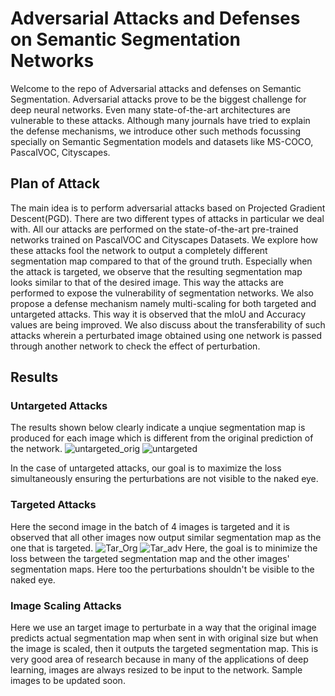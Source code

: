 # Adversarial Attacks and Defenses on Semantic Segmentation Networks
Welcome to the repo of Adversarial attacks and defenses on Semantic Segmentation. Adversarial attacks prove to be the biggest challenge for deep neural networks. Even many state-of-the-art architectures are vulnerable to these attacks. Although many journals have tried to explain the defense mechanisms, we introduce other such methods focussing specially on Semantic Segmentation models and datasets like MS-COCO, PascalVOC, Cityscapes. 

## Plan of Attack
The main idea is to perform adversarial attacks based on Projected Gradient Descent(PGD). There are two different types of attacks in particular we deal with. All our attacks are performed on the state-of-the-art pre-trained networks trained on PascalVOC and Cityscapes Datasets. We explore how these attacks fool the network to output a completely different segmentation map compared to that of the ground truth.
Especially when the attack is targeted, we observe that the resulting segmentation map looks similar to that of the desired image. This way the attacks are performed to expose the vulnerability of segmentation networks. 
We also propose a defense mechanism namely multi-scaling for both targeted and untargeted attacks. This way it is observed that the mIoU and Accuracy values are being improved. We also discuss about the transferability of such attacks wherein a perturbated image obtained using one network is passed through another network to check the effect of perturbation.

## Results
### Untargeted Attacks
The results shown below clearly indicate a unqiue segmentation map is produced for each image which is different from the original prediction of the network.
![untargeted_orig](https://user-images.githubusercontent.com/65396498/129730846-deb31b88-de11-4a90-8ba0-1b6b50693adf.jpg)
![untargeted](https://user-images.githubusercontent.com/65396498/129730860-f2e60f01-1e6e-4927-bf03-859c9c413c01.jpg)

In the case of untargeted attacks, our goal is to maximize the loss simultaneously ensuring the perturbations are not visible to the naked eye.
### Targeted Attacks
Here the second image in the batch of 4 images is targeted and it is observed that all other images now output similar segmentation map as the one that is targeted.
![Tar_Org](https://user-images.githubusercontent.com/65396498/129731350-108b56c9-20e7-487d-8c40-287cab9d86c0.jpg)
![Tar_adv](https://user-images.githubusercontent.com/65396498/129731372-541d3553-98f5-4375-b500-69f54d5017bf.jpg)
 Here, the goal is to minimize the loss between the targeted segmentation map and the other images' segmentation maps. Here too the perturbations shouldn't be visible to the naked eye.
 
 ### Image Scaling Attacks
 Here we use an target image to perturbate in a way that the original image predicts actual segmentation map when sent in with original size but when the image is scaled, then it outputs the targeted segmentation map. This is very good area of research because in many of the applications of deep learning, images are always resized to be input to the network. Sample images to be updated soon.


